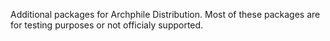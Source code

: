 Additional packages for Archphile Distribution. Most of these packages are for testing purposes or not officialy supported.

